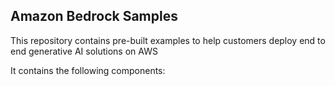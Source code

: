 ## Amazon Bedrock Samples

This repository contains pre-built examples to help customers deploy end to end generative AI solutions on AWS

It contains the following components:
